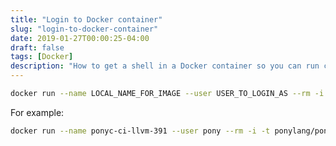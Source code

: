 ```yaml
---
title: "Login to Docker container"
slug: "login-to-docker-container"
date: 2019-01-27T00:00:25-04:00
draft: false
tags: [Docker]
description: "How to get a shell in a Docker container so you can run commands and otherwise test/get things working."
---
```

```bash
docker run --name LOCAL_NAME_FOR_IMAGE --user USER_TO_LOGIN_AS --rm -i -t DOCKER_IMAGE_URL bash
```

For example:

```bash
docker run --name ponyc-ci-llvm-391 --user pony --rm -i -t ponylang/ponyc-ci:llvm-3.9.1 bash
```